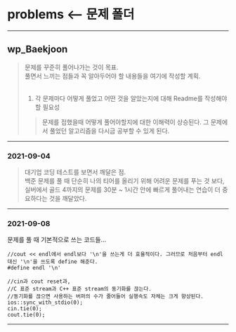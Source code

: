 # problems <-- 문제 폴더
___
## wp_Baekjoon
> 문제를 꾸준히 풀어나가는 것이 목표.</br>
> 풀면서 느끼는 점들과 꼭 알아두어야 할 내용들을 여기에 작성할 계획.</br></br>
> 1. 각 문제마다 어떻게 풀었고 어떤 것을 알았는지에 대해 Readme를 작성해야할 필요성
>   > 문제를 접했을때 어떻게 풀어야할지에 대한 이해력이 상승된다.
>   > 그 문제에서 풀었던 알고리즘을 다시금 공부할 수 있게 된다.
___
### 2021-09-04
> 대기업 코딩 테스트를 보면서 깨달은 점. </br>
> 백준 문제를 풀 때 단순히 나의 티어를 올리기 위해 어려운 문제를 푸는 것 보다, </br>
> 실버에서 골드 4까지의 문제를 30분 ~ 1시간 안에 빠르게 풀어내는 연습이 더 중요하다는 것을 깨달았다.
___
### 2021-09-08
문제를 풀 때 기본적으로 쓰는 코드들...

~~~
//cout << endl에서 endl보다 '\n'을 쓰는게 더 효율적이다. 그러므로 처음부터 endl 대신 '\n'을 쓰도록 define 해준다.
#define endl '\n'

//cin과 cout reset과,
//C 표준 stream과 C++ 표준 stream의 동기화를 끊는다.
//동기화를 끊으면 사용하는 버퍼의 수가 줄어들어 실행속도 자체는 크게 향상된다.
ios::sync_with_stdio(0);
cin.tie(0);
cout.tie(0);
~~~
___

